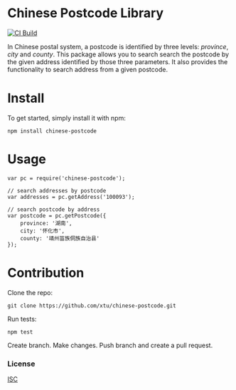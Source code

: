 # Chinese Postcode Library
[![CI Build](https://github.com/xtu/chinese-postcode/actions/workflows/node.js.yml/badge.svg)](https://github.com/xtu/chinese-postcode/actions/workflows/node.js.yml)

In Chinese postal system, a postcode is identified by three levels: _province_, _city_ and _county_. This package allows you to search search the postcode by the given address identified by those three parameters. It also provides the functionality to search address from a given postcode.

# Install
To get started, simply install it with npm:
```
npm install chinese-postcode
```

# Usage

```
var pc = require('chinese-postcode');

// search addresses by postcode
var addresses = pc.getAddress('100093');

// search postcode by address
var postcode = pc.getPostcode({
    province: '湖南',
    city: '怀化市',
    county: '靖州苗族侗族自治县'
});
```

# Contribution
Clone the repo:
```
git clone https://github.com/xtu/chinese-postcode.git
```

Run tests:
```
npm test
```

Create branch. Make changes. Push branch and create a pull request.

### License

[ISC](/LICENSE.md)
